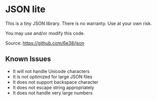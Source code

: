 # JSON lite
This is a tiny JSON library. There is no warranty. Use at your own risk.

You may use and/or modify this code.

Source: https://github.com/6e38/json

## Known Issues
* It will not handle Unicode characters
* It is not optimized for large JSON files
* It does not support backspace character
* It does not escape string appropriately
* It does not handle very large numbers

